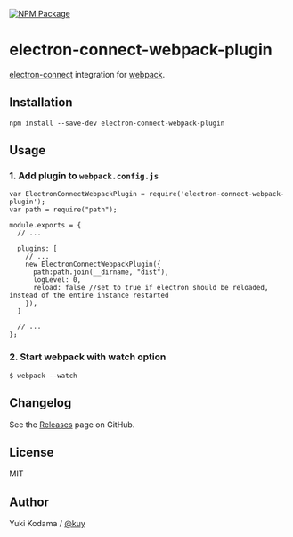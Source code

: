 [![NPM Package][npm_img]][npm_site]

# electron-connect-webpack-plugin

[electron-connect](https://github.com/Quramy/electron-connect) integration for [webpack](https://webpack.github.io).

## Installation

```
npm install --save-dev electron-connect-webpack-plugin
```

## Usage

### 1. Add plugin to `webpack.config.js`

```
var ElectronConnectWebpackPlugin = require('electron-connect-webpack-plugin');
var path = require("path");

module.exports = {
  // ...

  plugins: [
    // ...
    new ElectronConnectWebpackPlugin({
      path:path.join(__dirname, "dist"),
      logLevel: 0,
      reload: false //set to true if electron should be reloaded, instead of the entire instance restarted
    }),
  ]

  // ...
};
```

### 2. Start webpack with watch option

```
$ webpack --watch
```

## Changelog

See the [Releases](https://github.com/kuy/electron-connect-webpack-plugin/releases) page on GitHub.

## License

MIT

## Author

Yuki Kodama / [@kuy](https://twitter.com/kuy)

[npm_img]: https://img.shields.io/npm/v/electron-connect-webpack-plugin.svg
[npm_site]: https://www.npmjs.org/package/electron-connect-webpack-plugin
